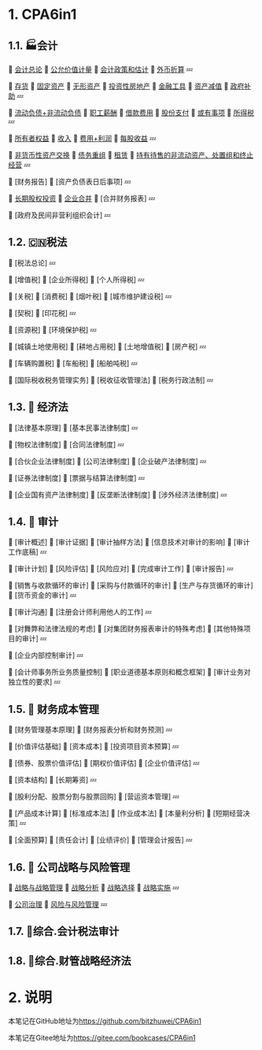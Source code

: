 # 1. CPA6in1

## 1.1. :factory:会计

:barber: [会计总论](CPA6in1/1会计/会计总论.md) :barber: [公允价值计量](CPA6in1/1会计/公允价值计量.md) :barber: [会计政策和估计](CPA6in1/1会计/会计政策和估计.md) :barber: [外币折算](CPA6in1/1会计/外币折算.md) :zzz: 

:barber: [存货](CPA6in1/1会计/资产.存货.md) :barber: [固定资产](CPA6in1/1会计/资产.固定资产.md) :barber: [无形资产](CPA6in1/1会计/资产.无形资产.md) :barber: [投资性房地产](CPA6in1/1会计/资产.投资性房地产.md) :barber: [金融工具](CPA6in1/1会计/资产.金融工具.md) :barber: [资产减值](CPA6in1/1会计/资产.资产减值.md) :barber: [政府补助](CPA6in1/1会计/政府补助.md) :zzz:

:barber: [流动负债+非流动负债](CPA6in1/1会计/负债.流动负债+非流动负债.md) :barber: [职工薪酬](CPA6in1/1会计/负债.职工薪酬.md) :barber: [借款费用](CPA6in1/1会计/负债.借款费用.md) :barber: [股份支付](CPA6in1/1会计/负债.股份支付.md) :barber: [或有事项](CPA6in1/1会计/负债.或有事项.md) :barber: [所得税](CPA6in1/1会计/所得税.md) :zzz:

:barber: [所有者权益](CPA6in1/1会计/所有者权益.md) :barber: [收入](CPA6in1/1会计/收入.md) :barber: [费用+利润](CPA6in1/1会计/费用+利润.md) :barber: [每股收益](CPA6in1/1会计/每股收益.md) :zzz:

:barber: [非货币性资产交换](CPA6in1/1会计/特殊.非货币性资产交换.md) :barber: [债务重组](CPA6in1/1会计/特殊.债务重组.md) :barber: [租赁](CPA6in1/1会计/特殊.租赁.md) :barber: [持有待售的非流动资产、处置组和终止经营](CPA6in1/1会计/特殊.持有待售的非流动资产、处置组和终止经营.md) :zzz:

:barber: [财务报告] :barber: [资产负债表日后事项] :zzz:

:barber: [长期股权投资](CPA6in1/1会计/资产.长期股权投资.md) :barber: [企业合并](CPA6in1/1会计/企业合并.md) :barber: [合并财务报表] :zzz:

:barber: [政府及民间非营利组织会计] :zzz:

## 1.2. :cn:税法

:barber: [税法总论] :zzz:

:barber: [增值税] :barber: [企业所得税] :barber: [个人所得税] :zzz:

:barber: [关税] :barber: [消费税] :barber: [烟叶税] :barber: [城市维护建设税] :zzz:

:barber: [契税] :barber: [印花税] :zzz:

:barber: [资源税] :barber: [环境保护税] :zzz:

:barber: [城镇土地使用税] :barber: [耕地占用税] :barber: [土地增值税] :barber: [房产税] :zzz:

:barber: [车辆购置税] :barber: [车船税] :barber: [船舶吨税] :zzz:

:barber: [国际税收税务管理实务] :barber: [税收征收管理法] :barber: [税务行政法制] :zzz:

## 1.3. :triangular_ruler: 经济法

:barber: [法律基本原理] :barber: [基本民事法律制度] :zzz:

:barber: [物权法律制度] :barber: [合同法律制度] :zzz:

:barber: [合伙企业法律制度] :barber: [公司法律制度] :barber: [企业破产法律制度] :zzz:

:barber: [证券法律制度] :barber: [票据与结算法律制度] :zzz:

:barber: [企业国有资产法律制度] :barber: [反垄断法律制度] :barber: [涉外经济法律制度] :zzz:

## 1.4. :mag_right: 审计

:barber: [审计概述] :barber: [审计证据] :barber: [审计抽样方法] :barber: [信息技术对审计的影响] :barber: [审计工作底稿] :zzz:

:barber: [审计计划] :barber: [风险评估] :barber: [风险应对] :barber: [完成审计工作] :barber: [审计报告] :zzz:

:barber: [销售与收款循环的审计] :barber: [采购与付款循环的审计] :barber: [生产与存货循环的审计] :barber: [货币资金的审计] :zzz:

:barber: [审计沟通] :barber: [注册会计师利用他人的工作] :zzz:

:barber: [对舞弊和法律法规的考虑] :barber: [对集团财务报表审计的特殊考虑] :barber: [其他特殊项目的审计] :zzz:

:barber: [企业内部控制审计] :zzz:

:barber: [会计师事务所业务质量控制] :barber: [职业道德基本原则和概念框架] :barber: [审计业务对独立性的要求] :zzz:

## 1.5. :telescope: 财务成本管理

:barber: [财务管理基本原理] :barber: [财务报表分析和财务预测] :zzz:

:barber: [价值评估基础] :barber: [资本成本] :barber: [投资项目资本预算] :zzz:

:barber: [债券、股票价值评估] :barber: [期权价值评估] :barber: [企业价值评估] :zzz:

:barber: [资本结构] :barber: [长期筹资] :zzz:

:barber: [股利分配、股票分割与股票回购] :barber: [营运资本管理] :zzz:

:barber: [产品成本计算] :barber: [标准成本法] :barber: [作业成本法] :barber: [本量利分析] :barber: [短期经营决策] :zzz:

:barber: [全面预算] :barber: [责任会计] :barber: [业绩评价] :barber: [管理会计报告] :zzz:

## 1.6. :seat: 公司战略与风险管理

:barber: [战略与战略管理](CPA6in1/6战略/战略与战略管理.md) :barber: [战略分析](CPA6in1/6战略/战略分析.md) :barber: [战略选择](CPA6in1/6战略/战略选择.md) :barber: [战略实施](CPA6in1/6战略/战略实施.md) :zzz:

:barber: [公司治理](CPA6in1/6战略/公司治理.md) :barber: [风险与风险管理](CPA6in1/6战略/风险与风险管理.md) :zzz:

## 1.7. :gem:综合.会计税法审计

## 1.8. :crystal_ball:综合.财管战略经济法

# 2. 说明

本笔记在GitHub地址为<https://github.com/bitzhuwei/CPA6in1>

本笔记在Gitee地址为<https://gitee.com/bookcases/CPA6in1>
